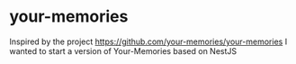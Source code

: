 # your-memories
Inspired by the project https://github.com/your-memories/your-memories I wanted to start a version of Your-Memories based on NestJS
